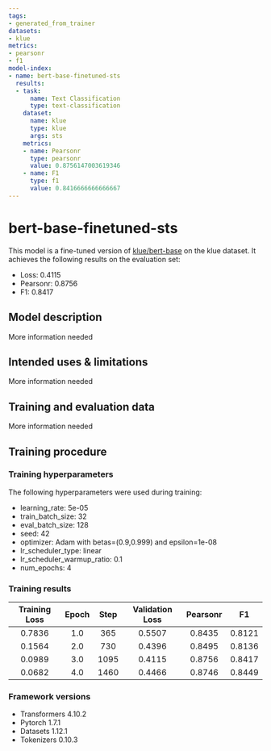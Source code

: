 ```yaml
---
tags:
- generated_from_trainer
datasets:
- klue
metrics:
- pearsonr
- f1
model-index:
- name: bert-base-finetuned-sts
  results:
  - task:
      name: Text Classification
      type: text-classification
    dataset:
      name: klue
      type: klue
      args: sts
    metrics:
    - name: Pearsonr
      type: pearsonr
      value: 0.8756147003619346
    - name: F1
      type: f1
      value: 0.8416666666666667
---
```


<!-- This model card has been generated automatically according to the information the Trainer had access to. You
should probably proofread and complete it, then remove this comment. -->

# bert-base-finetuned-sts

This model is a fine-tuned version of [klue/bert-base](https://huggingface.co/klue/bert-base) on the klue dataset.
It achieves the following results on the evaluation set:
- Loss: 0.4115
- Pearsonr: 0.8756
- F1: 0.8417

## Model description

More information needed

## Intended uses & limitations

More information needed

## Training and evaluation data

More information needed

## Training procedure

### Training hyperparameters

The following hyperparameters were used during training:
- learning_rate: 5e-05
- train_batch_size: 32
- eval_batch_size: 128
- seed: 42
- optimizer: Adam with betas=(0.9,0.999) and epsilon=1e-08
- lr_scheduler_type: linear
- lr_scheduler_warmup_ratio: 0.1
- num_epochs: 4

### Training results

| Training Loss | Epoch | Step | Validation Loss | Pearsonr | F1     |
|:-------------:|:-----:|:----:|:---------------:|:--------:|:------:|
| 0.7836        | 1.0   | 365  | 0.5507          | 0.8435   | 0.8121 |
| 0.1564        | 2.0   | 730  | 0.4396          | 0.8495   | 0.8136 |
| 0.0989        | 3.0   | 1095 | 0.4115          | 0.8756   | 0.8417 |
| 0.0682        | 4.0   | 1460 | 0.4466          | 0.8746   | 0.8449 |


### Framework versions

- Transformers 4.10.2
- Pytorch 1.7.1
- Datasets 1.12.1
- Tokenizers 0.10.3
